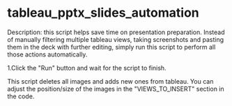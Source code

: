 # tableau_pptx_slides_automation

Description: this script helps save time on presentation preparation. Instead of manually filtering multiple tableau views, taking screenshots and pasting them in the deck with further editing, simply run this script to perform all those actions automatically.

1.Click the "Run" button and wait for the script to finish.

This script deletes all images and adds new ones from tableau. You can adjust the position/size of the images in the "VIEWS_TO_INSERT" section in the code.
